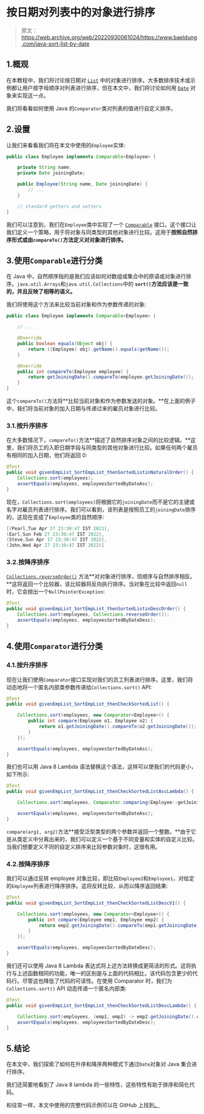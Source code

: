 # 按日期对列表中的对象进行排序

> 原文：<https://web.archive.org/web/20220930061024/https://www.baeldung.com/java-sort-list-by-date>

## 1.概观

在本教程中，我们将讨论按日期对 [`List`](/web/20220706232727/https://www.baeldung.com/java-collections) 中的对象进行排序。大多数排序技术或示例都让用户按字母顺序对列表进行排序，但在本文中，我们将讨论如何用 [`Date`](/web/20220706232727/https://www.baeldung.com/java-8-date-time-intro) 对象来实现这一点。

我们将看看如何使用 Java 的`Comparator`类对列表的值进行自定义排序。

## 2.设置

让我们来看看我们将在本文中使用的`Employee`实体:

```java
public class Employee implements Comparable<Employee> {

    private String name;
    private Date joiningDate;

    public Employee(String name, Date joiningDate) {
        // ...
    }

    // standard getters and setters
}
```

我们可以注意到，我们在`Employee`类中实现了一个 [`Comparable`](/web/20220706232727/https://www.baeldung.com/java-comparator-comparable) 接口。这个接口让我们定义一个策略，用于将对象与同类型的其他对象进行比较。这用于**按照自然排序形式或由`compareTo()`方法定义对对象进行排序。**

## 3.使用`Comparable`进行分类

在 Java 中，自然顺序指的是我们应该如何对数组或集合中的原语或对象进行排序。`java.util.Arrays`和`java.util.Collections`中的 **`sort()`方法应该是一致的，并且反映了相等的语义。**

我们将使用这个方法来比较当前对象和作为参数传递的对象:

```java
public class Employee implements Comparable<Employee> {

    // ...

    @Override
    public boolean equals(Object obj) {
        return ((Employee) obj).getName().equals(getName());
    }

    @Override
    public int compareTo(Employee employee) {
        return getJoiningDate().compareTo(employee.getJoiningDate());
    }
}
```

这个`compareTo()`方法将**比较当前对象和作为参数发送的对象。**在上面的例子中，我们将当前对象的加入日期与传递过来的雇员对象进行比较。

### 3.1.按升序排序

在大多数情况下，`compareTo()`方法**描述了自然排序对象之间的比较逻辑。**这里，我们将员工的入职日期字段与同类型的其他对象进行比较。如果任何两个雇员有相同的加入日期，他们将返回 0:

```java
@Test
public void givenEmpList_SortEmpList_thenSortedListinNaturalOrder() {
    Collections.sort(employees);
    assertEquals(employees, employeesSortedByDateAsc);
}
```

现在，`Collections.sort(employees)`将根据它的`joiningDate`而不是它的主键或名字对雇员列表进行排序。我们可以看到，该列表是按照员工的`joiningDate`排序的，这现在变成了`Employee`类的自然顺序:

```java
[(Pearl,Tue Apr 27 23:30:47 IST 2021),
(Earl,Sun Feb 27 23:30:47 IST 2022),
(Steve,Sun Apr 17 23:30:47 IST 2022),
(John,Wed Apr 27 23:30:47 IST 2022)]
```

### 3.2.按降序排序

[`Collections.reverseOrder()`](https://web.archive.org/web/20220706232727/https://docs.oracle.com/en/java/javase/11/docs/api/java.base/java/util/Comparator.html#reverseOrder()) 方法**对对象进行排序，但顺序与自然排序相反。**这将返回一个比较器，该比较器将反向执行排序。当对象在比较中返回`null`时，它会抛出一个`NullPointerException`:

```java
@Test
public void givenEmpList_SortEmpList_thenSortedListinDescOrder() {
    Collections.sort(employees, Collections.reverseOrder());
    assertEquals(employees, employeesSortedByDateDesc);
}
```

## 4.使用`Comparator`进行分类

### 4.1.按升序排序

现在让我们使用`Comparator`接口实现对我们的员工列表进行排序。这里，我们将动态地将一个匿名内部类参数传递给`Collections.sort()` API:

```java
@Test
public void givenEmpList_SortEmpList_thenCheckSortedList() {

    Collections.sort(employees, new Comparator<Employee>() {
        public int compare(Employee o1, Employee o2) {
            return o1.getJoiningDate().compareTo(o2.getJoiningDate());
        }
    });

    assertEquals(employees, employeesSortedByDateAsc);
}
```

我们也可以用 Java 8 Lambda 语法替换这个语法，这样可以使我们的代码更小，如下所示:

```java
@Test
public void givenEmpList_SortEmpList_thenCheckSortedListAscLambda() {

    Collections.sort(employees, Comparator.comparing(Employee::getJoiningDate));

    assertEquals(employees, employeesSortedByDateAsc);
}
```

`compare(arg1, arg2)`方法**接受泛型类型的两个参数并返回一个整数。**由于它是从类定义中分离出来的，我们可以定义一个基于不同变量和实体的自定义比较。当我们想要定义不同的自定义排序来比较参数对象时，这很有用。

### 4.2.按降序排序

我们可以通过反转 employee 对象比较，即比较`Employee2`和`Employee1`，对给定的`Employee`列表进行降序排序。这将反转比较，从而以降序返回结果:

```java
@Test
public void givenEmpList_SortEmpList_thenCheckSortedListDescV1() {

    Collections.sort(employees, new Comparator<Employee>() {
        public int compare(Employee emp1, Employee emp2) {
            return emp2.getJoiningDate().compareTo(emp1.getJoiningDate());
        }
    });

    assertEquals(employees, employeesSortedByDateDesc);
}
```

我们还可以使用 Java 8 Lambda 表达式将上述方法转换成更简洁的形式。这将执行与上述函数相同的功能，唯一的区别是与上面的代码相比，该代码包含更少的代码行。尽管这也降低了代码的可读性。在使用 Comparator 时，我们为`Collections.sort()` API 动态传递一个匿名内部类:

```java
@Test
public void givenEmpList_SortEmpList_thenCheckSortedListDescLambda() {

    Collections.sort(employees, (emp1, emp2) -> emp2.getJoiningDate().compareTo(emp1.getJoiningDate()));
    assertEquals(employees, employeesSortedByDateDesc);
}
```

## 5.结论

在本文中，我们探索了如何在升序和降序两种模式下通过`Date`对象对 Java 集合进行排序。

我们还简要地看到了 Java 8 lambda 的一些特性，这些特性有助于排序和简化代码。

和往常一样，本文中使用的完整代码示例可以在 GitHub 上找到[。](https://web.archive.org/web/20220706232727/https://github.com/eugenp/tutorials/tree/master/core-java-modules/core-java-collections-4)
